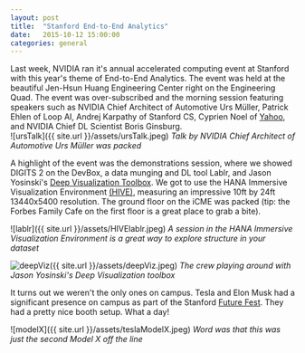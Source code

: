 ```yaml
---
layout: post
title:  "Stanford End-to-End Analytics"
date:   2015-10-12 15:00:00
categories: general
---
```


Last week, NVIDIA ran it's annual accelerated computing event at Stanford with this year's theme of End-to-End Analytics.  The event was held at the beautiful Jen-Hsun Huang Engineering Center right on the Engineering Quad.  The event was over-subscribed and the morning session featuring speakers such as NVIDIA Chief Architect of Automotive Urs Müller, Patrick Ehlen of Loop AI, Andrej Karpathy of Stanford CS, Cyprien Noel of [Yahoo][yahooSpark], and NVIDIA Chief DL Scientist Boris Ginsburg.  
![ursTalk]({{ site.url }}/assets/ursTalk.jpeg)
*Talk by NVIDIA Chief Architect of Automotive Urs Müller was packed*

A highlight of the event was the demonstrations session, where we showed DIGITS 2 on the DevBox, a data munging and DL tool Lablr, and Jason Yosinski's [Deep Visualization Toolbox][deepViz].  We got to use the HANA Immersive Visualization Environment [(HIVE)][HIVE], measuring an impressive 10ft by 24ft 13440x5400 resolution. The ground floor on the iCME was packed (tip: the Forbes Family Cafe on the first floor is a great place to grab a bite).

![lablr]({{ site.url }}/assets/HIVElablr.jpeg)
*A session in the HANA Immersive Visualization Environment is a great way to explore structure in your dataset*

![deepViz]({{ site.url }}/assets/deepViz.jpeg)
*The crew playing around with Jason Yosinski's Deep Visualization toolbox*

It turns out we weren't the only ones on campus.  Tesla and Elon Musk had a significant presence on campus as part of the Stanford [Future Fest][ff].  They had a pretty nice booth setup.  What a day!

![modelX]({{ site.url }}/assets/teslaModelX.jpeg)
*Word was that this was just the second Model X off the line*

[yahooSpark]:		http://yahoohadoop.tumblr.com/post/129872361846/large-scale-distributed-deep-learning-on-hadoop
[deepViz]:			https://github.com/yosinski/deep-visualization-toolbox
[HIVE]:				https://icme.stanford.edu/computer-resources/hive
[ff]:   			http://stvp.stanford.edu/futurefest/